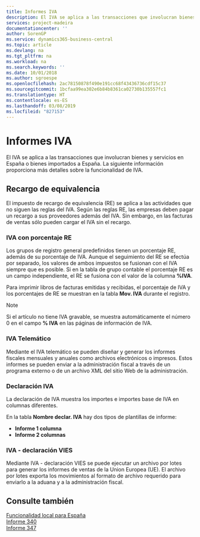 ```yaml
---
title: Informes IVA
description: El IVA se aplica a las transacciones que involucran bienes y servicios en España o bienes importados a España. La siguiente información proporciona más detalles sobre la funcionalidad de IVA.
services: project-madeira
documentationcenter: ''
author: SorenGP
ms.service: dynamics365-business-central
ms.topic: article
ms.devlang: na
ms.tgt_pltfrm: na
ms.workload: na
ms.search.keywords: ''
ms.date: 10/01/2018
ms.author: sgroespe
ms.openlocfilehash: 2ac78150878f490e191cc68f43436736cdf15c37
ms.sourcegitcommit: 1bcfaa99ea302e6b84b8361ca02730b135557fc1
ms.translationtype: HT
ms.contentlocale: es-ES
ms.lasthandoff: 03/08/2019
ms.locfileid: "827153"
---
```

# <a name="vat-reports"></a>Informes IVA
El IVA se aplica a las transacciones que involucran bienes y servicios en España o bienes importados a España. La siguiente información proporciona más detalles sobre la funcionalidad de IVA.  

## <a name="equivalence-charge"></a>Recargo de equivalencia  
El impuesto de recargo de equivalencia (RE) se aplica a las actividades que no siguen las reglas del IVA. Según las reglas RE, las empresas deben pagar un recargo a sus proveedores además del IVA. Sin embargo, en las facturas de ventas sólo pueden cargar el IVA sin el recargo.  

### <a name="vat-with-ec-percentage"></a>IVA con porcentaje RE  
Los grupos de registro general predefinidos tienen un porcentaje RE, además de su porcentaje de IVA. Aunque el seguimiento del RE se efectúa por separado, los valores de ambos impuestos se fusionan con el IVA siempre que es posible. Si en la tabla de grupo contable el porcentaje RE es un campo independiente, el RE se fusiona con el valor de la columna **%IVA**.  

Para imprimir libros de facturas emitidas y recibidas, el porcentaje de IVA y los porcentajes de RE se muestran en la tabla **Mov. IVA** durante el registro.  

> [!NOTE]  
>  Si el artículo no tiene IVA gravable, se muestra automáticamente el número 0 en el campo **% IVA** en las páginas de información de IVA.  

### <a name="telematic-vat"></a>IVA Telemático  
Mediante el IVA telemático se pueden diseñar y generar los informes fiscales mensuales y anuales como archivos electrónicos o impresos. Estos informes se pueden enviar a la administración fiscal a través de un programa externo o de un archivo XML del sitio Web de la administración.  

### <a name="vat-statement"></a>Declaración IVA  
La declaración de IVA muestra los importes e importes base de IVA en columnas diferentes.  

En la tabla **Nombre declar. IVA** hay dos tipos de plantillas de informe:  

- **Informe 1 columna**  
- **Informe 2 columnas**  

### <a name="vat-vies-declaration"></a>IVA - declaración VIES  
Mediante IVA - declaración VIES se puede ejecutar un archivo por lotes para generar los informes de ventas de la Union Europea (UE). El archivo por lotes exporta los movimientos al formato de archivo requerido para enviarlo a la aduana y a la administración fiscal.  

## <a name="see-also"></a>Consulte también  
 [Funcionalidad local para España](spain-local-functionality.md)   
 [Informe 340](report-340.md)   
 [Informe 347](report-347.md)
